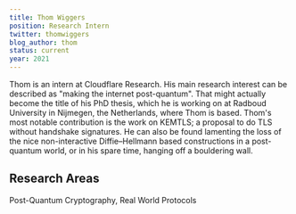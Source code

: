 ```yaml
---
title: Thom Wiggers
position: Research Intern
twitter: thomwiggers
blog_author: thom
status: current
year: 2021
---
```


Thom is an intern at Cloudflare Research. His main research interest can be described as "making the internet post-quantum". That might actually become the title of his PhD thesis, which he is working on at Radboud University in Nijmegen, the Netherlands, where Thom is based. Thom's most notable contribution is the work on KEMTLS; a proposal to do TLS without handshake signatures. He can also be found lamenting the loss of the nice non-interactive Diffie–Hellmann based constructions in a post-quantum world, or in his spare time, hanging off a bouldering wall.

## Research Areas 
Post-Quantum Cryptography, Real World Protocols
